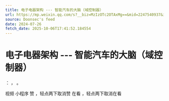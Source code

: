 ```yaml
---
title: 电子电器架构 --- 智能汽车的大脑（域控制器）
url: https://mp.weixin.qq.com/s?__biz=MzIzOTc2OTAxMg==&mid=2247540937&idx=1&sn=04af4d36056a2741ee72744bf8cf7fe3
source: Doonsec's feed
date: 2024-07-26
fetch_date: 2025-10-06T17:41:52.184554
---
```


# 电子电器架构 --- 智能汽车的大脑（域控制器）

：
，
。

视频
小程序
赞
，轻点两下取消赞
在看
，轻点两下取消在看